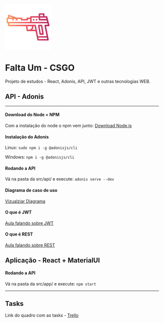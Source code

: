 <img src="imagens/gun color.png" alt="Icon" width="150"/>

# Falta Um - CSGO

Projeto de estudos  - React, Adonis, API, JWT e outras tecnologias WEB.

## API - Adonis

***

#### Download do Node + NPM
Com a instalação do node o npm vem junto: [Download Node.js](https://nodejs.org/en/)

#### Instalação do Adonis
Linux: `sudo npm i -g @adonisjs/cli`

Windows: `npm i -g @adonisjs/cli`

#### Rodando a API
Vá na pasta da src/api/ e execute: `adonis serve --dev`

#### Diagrama de caso de uso
[Vizualziar Diagrama](https://www.lucidchart.com/invitations/accept/d0a67872-f60d-4fd9-8969-a907ab8bf5ac)

#### O que é JWT
[Aula falando sobre JWT](https://www.youtube.com/watch?v=k3KfK0ZS_FY)

#### O que é REST
[Aula falando sobre REST](https://www.youtube.com/watch?v=S7MduKwvVGk)

## Aplicação - React + MaterialUI

#### Rodando a API
Vá na pasta da src/app/ e execute: `npm start`

***


## Tasks

Link do quadro com as tasks - [Trello](https://trello.com/b/mjUqrRH5/csgo-projeto)